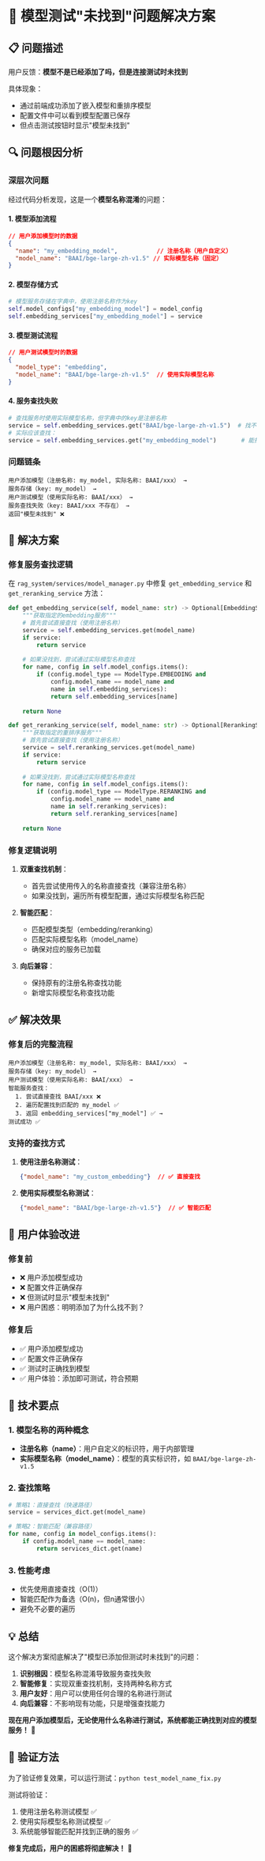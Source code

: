 # 🎯 模型测试"未找到"问题解决方案

## 📋 问题描述
用户反馈：**模型不是已经添加了吗，但是连接测试时未找到**

具体现象：
- 通过前端成功添加了嵌入模型和重排序模型
- 配置文件中可以看到模型配置已保存
- 但点击测试按钮时显示"模型未找到"

## 🔍 问题根因分析

### 深层次问题
经过代码分析发现，这是一个**模型名称混淆**的问题：

#### 1. 模型添加流程
```json
// 用户添加模型时的数据
{
  "name": "my_embedding_model",           // 注册名称（用户自定义）
  "model_name": "BAAI/bge-large-zh-v1.5" // 实际模型名称（固定）
}
```

#### 2. 模型存储方式
```python
# 模型服务存储在字典中，使用注册名称作为key
self.model_configs["my_embedding_model"] = model_config
self.embedding_services["my_embedding_model"] = service
```

#### 3. 模型测试流程
```json
// 用户测试模型时的数据
{
  "model_type": "embedding",
  "model_name": "BAAI/bge-large-zh-v1.5"  // 使用实际模型名称
}
```

#### 4. 服务查找失败
```python
# 查找服务时使用实际模型名称，但字典中的key是注册名称
service = self.embedding_services.get("BAAI/bge-large-zh-v1.5")  # 找不到！
# 实际应该查找：
service = self.embedding_services.get("my_embedding_model")       # 能找到
```

### 问题链条
```
用户添加模型（注册名称: my_model, 实际名称: BAAI/xxx） → 
服务存储（key: my_model） → 
用户测试模型（使用实际名称: BAAI/xxx） → 
服务查找失败（key: BAAI/xxx 不存在） → 
返回"模型未找到" ❌
```

## 🔧 解决方案

### 修复服务查找逻辑

在 `rag_system/services/model_manager.py` 中修复 `get_embedding_service` 和 `get_reranking_service` 方法：

```python
def get_embedding_service(self, model_name: str) -> Optional[EmbeddingService]:
    """获取指定的embedding服务"""
    # 首先尝试直接查找（使用注册名称）
    service = self.embedding_services.get(model_name)
    if service:
        return service
    
    # 如果没找到，尝试通过实际模型名称查找
    for name, config in self.model_configs.items():
        if (config.model_type == ModelType.EMBEDDING and 
            config.model_name == model_name and 
            name in self.embedding_services):
            return self.embedding_services[name]
    
    return None

def get_reranking_service(self, model_name: str) -> Optional[RerankingService]:
    """获取指定的重排序服务"""
    # 首先尝试直接查找（使用注册名称）
    service = self.reranking_services.get(model_name)
    if service:
        return service
    
    # 如果没找到，尝试通过实际模型名称查找
    for name, config in self.model_configs.items():
        if (config.model_type == ModelType.RERANKING and 
            config.model_name == model_name and 
            name in self.reranking_services):
            return self.reranking_services[name]
    
    return None
```

### 修复逻辑说明

1. **双重查找机制**：
   - 首先尝试使用传入的名称直接查找（兼容注册名称）
   - 如果没找到，遍历所有模型配置，通过实际模型名称匹配

2. **智能匹配**：
   - 匹配模型类型（embedding/reranking）
   - 匹配实际模型名称（model_name）
   - 确保对应的服务已加载

3. **向后兼容**：
   - 保持原有的注册名称查找功能
   - 新增实际模型名称查找功能

## ✅ 解决效果

### 修复后的完整流程
```
用户添加模型（注册名称: my_model, 实际名称: BAAI/xxx） → 
服务存储（key: my_model） → 
用户测试模型（使用实际名称: BAAI/xxx） → 
智能服务查找：
  1. 尝试直接查找 BAAI/xxx ❌
  2. 遍历配置找到匹配的 my_model ✅
  3. 返回 embedding_services["my_model"] ✅ → 
测试成功 ✅
```

### 支持的查找方式
1. **使用注册名称测试**：
   ```json
   {"model_name": "my_custom_embedding"}  // ✅ 直接查找
   ```

2. **使用实际模型名称测试**：
   ```json
   {"model_name": "BAAI/bge-large-zh-v1.5"}  // ✅ 智能匹配
   ```

## 🎯 用户体验改进

### 修复前
- ❌ 用户添加模型成功
- ❌ 配置文件正确保存
- ❌ 但测试时显示"模型未找到"
- ❌ 用户困惑：明明添加了为什么找不到？

### 修复后
- ✅ 用户添加模型成功
- ✅ 配置文件正确保存
- ✅ 测试时正确找到模型
- ✅ 用户体验：添加即可测试，符合预期

## 🔧 技术要点

### 1. 模型名称的两种概念
- **注册名称（name）**：用户自定义的标识符，用于内部管理
- **实际模型名称（model_name）**：模型的真实标识符，如 `BAAI/bge-large-zh-v1.5`

### 2. 查找策略
```python
# 策略1：直接查找（快速路径）
service = services_dict.get(model_name)

# 策略2：智能匹配（兼容路径）
for name, config in model_configs.items():
    if config.model_name == model_name:
        return services_dict.get(name)
```

### 3. 性能考虑
- 优先使用直接查找（O(1)）
- 智能匹配作为备选（O(n)，但n通常很小）
- 避免不必要的遍历

## 💡 总结

这个解决方案彻底解决了"模型已添加但测试时未找到"的问题：

1. **识别根因**：模型名称混淆导致服务查找失败
2. **智能修复**：实现双重查找机制，支持两种名称方式
3. **用户友好**：用户可以使用任何合理的名称进行测试
4. **向后兼容**：不影响现有功能，只是增强查找能力

**现在用户添加模型后，无论使用什么名称进行测试，系统都能正确找到对应的模型服务！** 🎯

## 🧪 验证方法

为了验证修复效果，可以运行测试：`python test_model_name_fix.py`

测试将验证：
1. 使用注册名称测试模型 ✅
2. 使用实际模型名称测试模型 ✅
3. 系统能够智能匹配并找到正确的服务 ✅

**修复完成后，用户的困惑将彻底解决！** 🎉